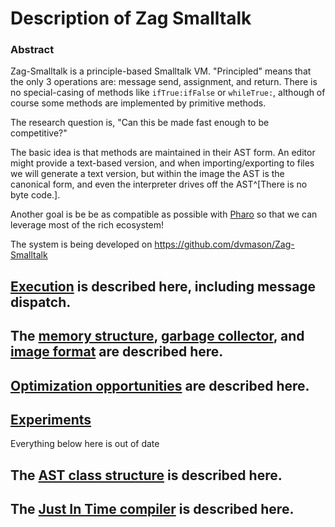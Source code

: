 # Description of Zag Smalltalk
### Abstract
Zag-Smalltalk is a principle-based Smalltalk VM. "Principled" means that the only 3 operations are: message send, assignment, and return. There is no special-casing of methods like `ifTrue:ifFalse` or `whileTrue:`, although of course some methods are implemented by primitive methods.

The research question is, "Can this be made fast enough to be competitive?"

The basic idea is that methods are maintained in their AST form. An editor might provide a text-based version, and when importing/exporting to files we will generate a text version, but within the image the AST is the canonical form, and even the interpreter drives off the AST^[There is no byte code.].

Another goal is be be as compatible as possible with [Pharo](https://pharo.org) so that we can leverage most of the rich ecosystem!

The system is being developed on https://github.com/dvmason/Zag-Smalltalk

## [Execution](Execution.md) is described here, including message dispatch.

## The [memory structure](Mapping.md), [garbage collector](MemoryManagement.md), and [image format](ImageFormat.md) are described here.

## [Optimization opportunities](Optimizations.md) are described here.

## [Experiments](Experiments.md)

Everything below here is out of date

## The [AST class structure](AST_Classes.md) is described here.

## The [Just In Time compiler](JIT.md) is described here.

<!--
| Start | Fibonacci |
| ----- | --------- |
| 1     | 1         |
| 2     | 1         |
| 3     | 2         |
| 4     | 3         |
| 5     | 5         |
| 6     | 8         |
| 7     | 13        |
| 8     | 21        |
<!-- TBLFM: @4$>..@>$>=(@-1+@-2) -->
<!-- TBLFM: @3$1..@>$1=(@-1+1) -->

<!--
```chart
    type: bar
    labels: [Monday, Tuesday, Wednesday, Thursday, Friday]
    series: [[12, 5, 8, 8 , 5], [5, 8, 7, 9, 12]]
```

|abc|def|ghi|
|---|---|---|
|qweqwe|dasdasdvxcv dfgd fdf d|wedwecsdf|
[SOmething](https://github.com/liamcain/obsidian-periodic-notes)

https://mermaid-js.github.io/mermaid/

```mermaid
gantt
    dateFormat  YYYY-MM-DD
    axisFormat  %m-%d
    title       Getting AST Smalltalk to viability
    excludes    weekends

    section Description
    %%Completed task        :done,   des1, 2021-01-06,2014-01-08
    Document Classes        :active, des2, 2021-03-01, 7d
    Interpreter             :        des3, after des2, 5d
    JIT                     :        des4, after des3, 5d

    Section Smalltalk
    AST classes             :active, si1, 2021-03-06, 5d
    Linearize               :        si2, after si1 des3, 3d
	Interpret               :        si3, after si2, 3d
	
    Section Rust
    Interpret               :active, si1, 2021-03-06, 4d
    GC                      :        si2, after si1 des3, 5d
	
	Section Codegen
    Basic codegen           :        cg1, after si2, 5d
	Basic JIT               :        cg2, after des4 cg1, 5d
	D-type opt              :        cg3, after cg1, 5d
	S-type opt              :        cg4, after cg3, 5d
	
	Section Pharo tools
	For benchmark           :        pti1, after si3, 5d
	
	Section Benchmarking
	Trivial                 :        bm1, after si2, 3d
	
	Section Write paper
	Basic outline           :active, wp1,20d
```
-->